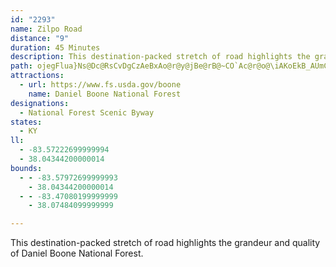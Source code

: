 ```yaml
---
id: "2293"
name: Zilpo Road
distance: "9"
duration: 45 Minutes
description: This destination-packed stretch of road highlights the grandeur and quality of Daniel Boone National Forest.
path: ojegFlua}Ns@Dc@RsCvDgCzAeBxAo@r@y@jBe@rB@~CO`Ac@r@o@\iAKoEkB_AUmCO}ADe@Dm@XcB~Ak@\iALcAWu@BsClCg@Le@?e@Mc@]yBgD_Aq@iAI}Bx@_@Fc@Au@Wo@k@sAyBy@aA_As@gASs@Hk@\aHnHkArBcD~G{@dAeAr@w@R}@D_F_@iFf@_A?oAa@i@y@Sm@Ks@?qAPgAVk@hAs@tAQr@_@n@eAHeAIuCYkAo@m@yBgAc@c@Ym@UmAOmB?mADs@\iAnCuFXeADm@EeCDmAbD}M\s@n@_AxCeBr@}@h@aBTmBCsAUqBKy@c@mAyAaCoC}Bs@oASkASmIFyBNs@Zm@rAy@pDY`Ae@r@_Bh@oCDqAEy@iBoG_@yEo@mD@_Ah@sBHaASkHr@_HBiEb@sAd@c@t@UlFk@l@Ah@FrAx@dAZt@Bt@MfAq@pIgHt@eAh@kARuACy@[sCC_A|C}LRoB^iHzBuLRkCUaB]y@e@m@iCqBi@sAI_B^{IEgAi@yFBsEKgBaA_F[cDYcBo@sAcBsBs@mAe@_BOeAGgAFkBZcBnAyDR_A@cAG}@Yw@e@q@m@[sDq@i@a@i@kAK{@ImEQwCkCwNY}DEsBHyCdAwKKsCc@eBs@sAcGmI}@uAe@eB_@qCo@iCsAsBqDeCoAyAc@_Bg@gG_@m@i@]cAAi@RoA~Ac@Vy@Ny@Me@Yc@_A]mEGSYe@o@_@a@GaANg@d@Wr@?xAd@vDCl@[jAs@z@k@^q@ReADeAKcA[qEkDuAo@}A[qEUoAWuAi@cAq@mAyAa@y@i@_BOgACsBN_Bh@mBbCeEvCmDrBkD~AoB|AeCf@sA`@yBDaBMkCL{@lCcE`@_@l@UT]Ng@?_@E[OYoAoA}@_Bs@cBEy@?i@h@gDHsAEuBm@_F?kBTaB`CsGXgBYsDSoFKeAYkA?a@h@yCCeBk@_EAeBL{C?_AKe@Ya@SEoBXi@_@Yg@?mAXwAJmBKeAi@g@ODc@`@[x@Id@Ix@?zEEX
attractions:
  - url: https://www.fs.usda.gov/boone
    name: Daniel Boone National Forest
designations:
  - National Forest Scenic Byway
states:
  - KY
ll:
  - -83.57222699999994
  - 38.04344200000014
bounds:
  - - -83.57972699999993
    - 38.04344200000014
  - - -83.47080199999999
    - 38.07484099999999

---
```


This destination-packed stretch of road highlights the grandeur and quality of Daniel Boone National Forest.
